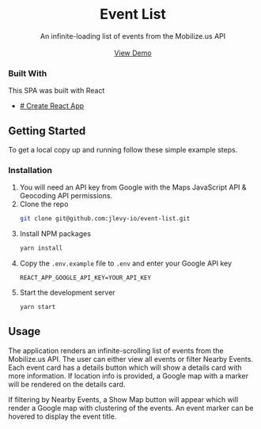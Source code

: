 <br />
  <h1 align="center">Event List</h3>

  <p align="center">
    An infinite-loading list of events from the Mobilize.us API
    <br />
    <br />
    <a href="https://event-list.vercel.app/">View Demo</a>
  </p>
</p>

### Built With

This SPA was built with React

- [# Create React App](https://create-react-app.dev/)

<!-- GETTING STARTED -->

## Getting Started

To get a local copy up and running follow these simple example steps.

### Installation

1. You will need an API key from Google with the Maps JavaScript API & Geocoding API permissions.
2. Clone the repo
   ```sh
   git clone git@github.com:jlevy-io/event-list.git
   ```
3. Install NPM packages
   ```sh
   yarn install
   ```
4. Copy the `.env.example` file to `.env` and enter your Google API key
   ```JS
   REACT_APP_GOOGLE_API_KEY=YOUR_API_KEY
   ```
5. Start the development server
   ```sh
   yarn start
   ```

<!-- USAGE EXAMPLES -->

## Usage

The application renders an infinite-scrolling list of events from the Mobilize.us API. The user can either view all events or filter Nearby Events. Each event card has a details button which will show a details card with more information. If location info is provided, a Google map with a marker will be rendered on the details card.

If filtering by Nearby Events, a Show Map button will appear which will render a Google map with clustering of the events. An event marker can be hovered to display the event title.
